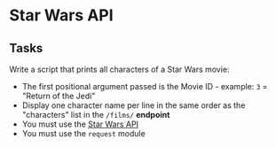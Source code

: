 # Star Wars API
## Tasks

Write a script that prints all characters of a Star Wars movie:
* The first positional argument passed is the Movie ID - example: `3` = "Return of the Jedi"
* Display one character name per line in the same order as the "characters" list in the `/films/` **endpoint**
* You must use the [Star Wars API](https://swapi-api.alx-tools.com)
* You must use the `request` module
